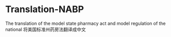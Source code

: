Translation-NABP
================

The translation of the model state pharmacy act and model regulation of the national
将美国标准州药房法翻译成中文
